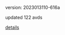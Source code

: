 version: 2023013110-616a

updated 122 avds

[details](https://github.com/0x74f917491bfa7ebfa379/ali_avd_db/blob/master/change_log/2023/01/31/10/616a.txt)